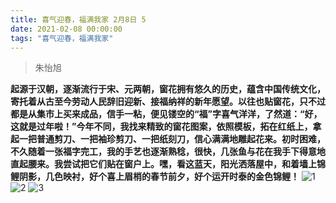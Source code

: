 ```yaml
---
title: 喜气迎春，福满我家 2月8日 5
date: 2021-02-08 00:00:00
tags: "喜气迎春，福满我家"
---
```

> 朱怡旭

**起源于汉朝，逐渐流行于宋、元两朝，窗花拥有悠久的历史，蕴含中国传统文化，寄托着从古至今劳动人民辞旧迎新、接福纳祥的新年愿望。以往也贴窗花，只不过都是从集市上买来成品，信手一粘，便见镂空的“福”字喜气洋洋，了然道：“好，这就是过年啦！”今年不同，我找来精致的窗花图案，依照模板，拓在红纸上，拿起一把普通剪刀、一把袖珍剪刀、一把纸刻刀，信心满满地雕起花来。初时困难，不久随着一张福字完工，我的手艺也逐渐熟稔，很快，几张鱼与花在我手下得意地直起腰来。我尝试把它们贴在窗户上。嘿，看这蓝天，阳光洒落屋中，和着墙上锦鲤阴影，几色映衬，好个喜上眉梢的春节前夕，好个运开时泰的金色锦鲤！**
![1](1.jpg)
![2](2.jpg)
![3](3.jpg)